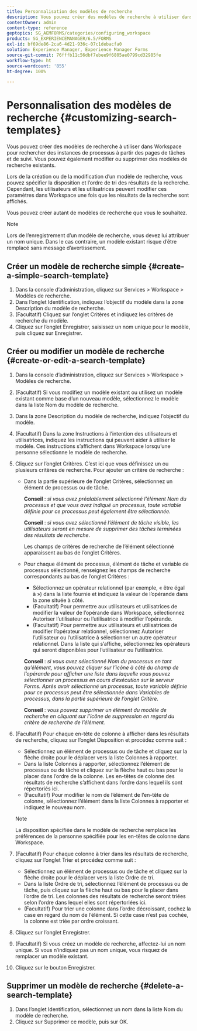 ```yaml
---
title: Personnalisation des modèles de recherche
description: Vous pouvez créer des modèles de recherche à utiliser dans Workspace pour rechercher des instances de processus à partir des pages de tâches et de suivi. Vous pouvez également modifier ou supprimer des modèles de recherche existants.
contentOwner: admin
content-type: reference
geptopics: SG_AEMFORMS/categories/configuring_workspace
products: SG_EXPERIENCEMANAGER/6.5/FORMS
exl-id: bf69de86-2ca6-4d21-936c-07c1debacfa0
solution: Experience Manager, Experience Manager Forms
source-git-commit: 76fffb11c56dbf7ebee9f6805ae0799cd32985fe
workflow-type: ht
source-wordcount: '855'
ht-degree: 100%

---
```


# Personnalisation des modèles de recherche {#customizing-search-templates}

Vous pouvez créer des modèles de recherche à utiliser dans Workspace pour rechercher des instances de processus à partir des pages de tâches et de suivi. Vous pouvez également modifier ou supprimer des modèles de recherche existants.

Lors de la création ou de la modification d’un modèle de recherche, vous pouvez spécifier la disposition et l’ordre de tri des résultats de la recherche. Cependant, les utilisateurs et les utilisatrices peuvent modifier ces paramètres dans Workspace une fois que les résultats de la recherche sont affichés.

Vous pouvez créer autant de modèles de recherche que vous le souhaitez.

>[!NOTE]
>
>Lors de l’enregistrement d’un modèle de recherche, vous devez lui attribuer un nom unique. Dans le cas contraire, un modèle existant risque d’être remplacé sans message d’avertissement.

## Créer un modèle de recherche simple {#create-a-simple-search-template}

1. Dans la console d’administration, cliquez sur Services > Workspace > Modèles de recherche.
1. Dans l’onglet Identification, indiquez l’objectif du modèle dans la zone Description du modèle de recherche.
1. (Facultatif) Cliquez sur l’onglet Critères et indiquez les critères de recherche du modèle.
1. Cliquez sur l’onglet Enregistrer, saisissez un nom unique pour le modèle, puis cliquez sur Enregistrer.

## Créer ou modifier un modèle de recherche {#create-or-edit-a-search-template}

1. Dans la console d’administration, cliquez sur Services > Workspace > Modèles de recherche.
1. (Facultatif) Si vous modifiez un modèle existant ou utilisez un modèle existant comme base d’un nouveau modèle, sélectionnez le modèle dans la liste Nom du modèle de recherche.
1. Dans la zone Description du modèle de recherche, indiquez l’objectif du modèle.
1. (Facultatif) Dans la zone Instructions à l’intention des utilisateurs et utilisatrices, indiquez les instructions qui peuvent aider à utiliser le modèle. Ces instructions s’affichent dans Workspace lorsqu’une personne sélectionne le modèle de recherche.
1. Cliquez sur l’onglet Critères. C’est ici que vous définissez un ou plusieurs critères de recherche. Pour ajouter un critère de recherche :

   * Dans la partie supérieure de l’onglet Critères, sélectionnez un élément de processus ou de tâche.

     **Conseil** : *si vous avez préalablement sélectionné l’élément Nom du processus et que vous avez indiqué un processus, toute variable définie pour ce processus peut également être sélectionnée.*

     **Conseil** : *si vous avez sélectionné l’élément de tâche visible, les utilisateurs seront en mesure de supprimer des tâches terminées des résultats de recherche.*

     Les champs de critères de recherche de l’élément sélectionné apparaissent au bas de l’onglet Critères.

   * Pour chaque élément de processus, élément de tâche et variable de processus sélectionné, renseignez les champs de recherche correspondants au bas de l’onglet Critères :

      * Sélectionnez un opérateur relationnel (par exemple, « être égal à ») dans la liste fournie et indiquez la valeur de l’opérande dans la zone située à côté.
      * (Facultatif) Pour permettre aux utilisateurs et utilisatrices de modifier la valeur de l’opérande dans Workspace, sélectionnez Autoriser l’utilisateur ou l’utilisatrice à modifier l’opérande.
      * (Facultatif) Pour permettre aux utilisateurs et utilisatrices de modifier l’opérateur relationnel, sélectionnez Autoriser l’utilisateur ou l’utilisatrice à sélectionner un autre opérateur relationnel. Dans la liste qui s’affiche, sélectionnez les opérateurs qui seront disponibles pour l’utilisateur ou l’utilisatrice.

     **Conseil** : *si vous avez sélectionné Nom du processus en tant qu’élément, vous pouvez cliquer sur l’icône à côté du champ de l’opérande pour afficher une liste dans laquelle vous pouvez sélectionner un processus en cours d’exécution sur le serveur Forms. Après avoir sélectionné un processus, toute variable définie pour ce processus peut être sélectionnée dans Variables de processus, dans la partie supérieure de l’onglet Critère.*

     **Conseil** : *vous pouvez supprimer un élément du modèle de recherche en cliquant sur l’icône de suppression en regard du critère de recherche de l’élément.*

1. (Facultatif) Pour chaque en-tête de colonne à afficher dans les résultats de recherche, cliquez sur l’onglet Disposition et procédez comme suit :

   * Sélectionnez un élément de processus ou de tâche et cliquez sur la flèche droite pour le déplacer vers la liste Colonnes à rapporter.
   * Dans la liste Colonnes à rapporter, sélectionnez l’élément de processus ou de tâche et cliquez sur la flèche haut ou bas pour le placer dans l’ordre de la colonne. Les en-têtes de colonne des résultats de recherche s’affichent dans l’ordre dans lequel ils sont répertoriés ici.
   * (Facultatif) Pour modifier le nom de l’élément de l’en-tête de colonne, sélectionnez l’élément dans la liste Colonnes à rapporter et indiquez le nouveau nom.

   >[!NOTE]
   >
   >La disposition spécifiée dans le modèle de recherche remplace les préférences de la personne spécifiée pour les en-têtes de colonne dans Workspace.

1. (Facultatif) Pour chaque colonne à trier dans les résultats de recherche, cliquez sur l’onglet Trier et procédez comme suit :

   * Sélectionnez un élément de processus ou de tâche et cliquez sur la flèche droite pour le déplacer vers la liste Ordre de tri.
   * Dans la liste Ordre de tri, sélectionnez l’élément de processus ou de tâche, puis cliquez sur la flèche haut ou bas pour le placer dans l’ordre de tri. Les colonnes des résultats de recherche seront triées selon l’ordre dans lequel elles sont répertoriées ici.
   * (Facultatif) Pour trier une colonne dans l’ordre décroissant, cochez la case en regard du nom de l’élément. Si cette case n’est pas cochée, la colonne est triée par ordre croissant.

1. Cliquez sur l’onglet Enregistrer.
1. (Facultatif) Si vous créez un modèle de recherche, affectez-lui un nom unique. Si vous n’indiquez pas un nom unique, vous risquez de remplacer un modèle existant.
1. Cliquez sur le bouton Enregistrer.

## Supprimer un modèle de recherche {#delete-a-search-template}

1. Dans l’onglet Identification, sélectionnez un nom dans la liste Nom du modèle de recherche.
1. Cliquez sur Supprimer ce modèle, puis sur OK.
